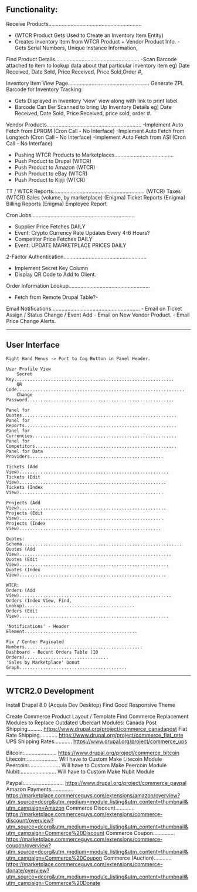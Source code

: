 Functionality:
-------------------------------------------------------------------------------    
    
    
Receive Products...............................................................
- (WTCR Product Gets Used to Create an Inventory Item Entity)
- Creates Inventory Item from WTCR Product + Vendor Product Info.
    -Gets Serial Numbers, Unique Instance Information, 

Find Product Details.........................................................
    -Scan Barcode attached to item to lookup data about that particular
    inventory item
    eg) Date Received, Date Sold, Price Received, Price Sold,Order #, 
       
Inventory Item View Page.......................................................
Generate ZPL Barcode for Inventory Tracking:
- Gets Displayed in Inventory 'view' view along with link to print label.
- Barcode Can Ber Scanned to bring Up Inventory Details
    eg) Date Received, Date Sold, Price Received, price sold, order #.

Vendor Products................................................................
-Implement Auto Fetch from EPROM		        (Cron Call - No Interface)
-Implement Auto Fetch from Longtech			    (Cron Call - No Interface)
-Implement Auto Fetch from ASI 				    (Cron Call - No Interface)
	
- Pushing WTCR Products to Marketplaces........................................
- Push Product to Drupal (WTCR)
- Push Product to Amazon (WTCR)
- Push Product to eBay (WTCR)
- Push Product to Kijiji (WTCR)

TT / WTCR Reports..............................................................
    (WTCR) Taxes
    (WTCR) Sales (volume, by marketplace)
    (Enigma) Ticket Reports
    (Enigma) Billing Reports
    (Enigma) Employee Report

Cron Jobs......................................................................
- Supplier Price Fetches                        DAILY
- Event: Crypto Currency Rate Updates           Every 4-6 Hours?
- Competitor Price Fetches                      DAILY
- Event: UPDATE MARKETPLACE PRICES              DAILY
        
2-Factor Authentication........................................................
- Implement Secret Key Column
- Display QR Code to Add to Client. 

Order Information Lookup.......................................................
- Fetch from Remote Drupal Table?- 

Email Notifications............................................................
    - Email on Ticket Assign / Status Change / Event Add
    - Email on New Vendor Product. 
    - Email Price Change Alerts. 
        
        
-------------------------------------------------------------------------------
User Interface
-------------------------------------------------------------------------------
	Right Hand Menus -> Port to Cog Button in Panel Header.
	
	User Profile View
        Secret Key.............................................................
        QR Code................................................................
        Change Password........................................................
    
    Panel for Quotes...........................................................
	Panel for Reports..........................................................
	Panel for Currencies.......................................................
	Panel for Competitors......................................................
	Panel for Data Providers...................................................
	
    Tickets (Add View).........................................................
    Tickets (Edit View)........................................................
    Tickets (Index View).......................................................
    
    Projects (Add View)........................................................
    Projects (Edit View).......................................................
    Projects (Index View)......................................................
    
    Quotes: Schema.............................................................
    Quotes (Add View)..........................................................
    Quotes (Edit View).........................................................
    Quotes (Index View)........................................................
    
    WTCR:
	Orders (Add View)..........................................................
    Orders (Index View, Find, Lookup)..........................................
    Orders (Edit View).........................................................
        
	'Notifications' - Header Element...........................................	
    
    Fix / Center Paginated Numbers.............................................
	Dashboard - Recent Orders Table (10 Orders)................................
	'Sales by Marketplace' Donut Graph......................................... 

    
    
-------------------------------------------------------------------------------      
WTCR2.0 Development
-------------------------------------------------------------------------------
Install Drupal 8.0 (Acquia Dev Desktop)
Find Good Responsive Theme

Create Commerce Product Layout / Template
Find Commerce Replacement Modules to Replace Outdated Ubercart Modules:
Canada Post Shipping.......... 
https://www.drupal.org/project/commerce_canadapost
Flat Rate Shipping............ 
https://www.drupal.org/project/commerce_flat_rate
UPS Shipping Rates............ 
https://www.drupal.org/project/commerce_ups

Bitcoin:...................... 
https://www.drupal.org/project/commerce_bitcoin
Litecoin:..................... 
Will have to Custom Make Litecoin Module
Peercoin:..................... 
Will have to Custom Make Peercoin Module
Nubit:........................ 
Will have to Custom Make Nubit Module

Paypal:........................... 
https://www.drupal.org/project/commerce_paypal 
Amazon Payments............... 
https://marketplace.commerceguys.com/extensions/amazon/overview?utm_source=dcorg&utm_medium=module_listing&utm_content=thumbnail&utm_campaign=Amazon
Commerce Discount............. 
https://marketplace.commerceguys.com/extensions/commerce-discount/overview?utm_source=dcorg&utm_medium=module_listing&utm_content=thumbnail&utm_campaign=Commerce%20Discount
Commerce Coupon............... 
https://marketplace.commerceguys.com/extensions/commerce-coupon/overview?utm_source=dcorg&utm_medium=module_listing&utm_content=thumbnail&utm_campaign=Commerce%20Coupon
Commerce (Auction)............
https://marketplace.commerceguys.com/extensions/commerce-donate/overview?utm_source=dcorg&utm_medium=module_listing&utm_content=thumbnail&utm_campaign=Commerce%20Donate